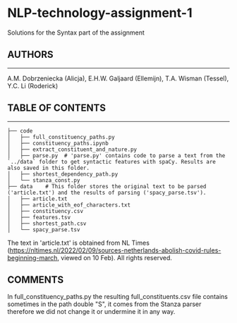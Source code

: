 # NLP-technology-assignment-1
Solutions for the Syntax part of the assignment

## AUTHORS
------------------
A.M. Dobrzeniecka (Alicja), E.H.W. Galjaard (Ellemijn), T.A. Wisman (Tessel), Y.C. Li (Roderick)


## TABLE OF CONTENTS
-------------------
```
├── code 
│   ├── full_constituency_paths.py 
│   ├── constituency_paths.ipynb
│   ├── extract_constituent_and_nature.py
│   ├── parse.py  # 'parse.py' contains code to parse a text from the `../data` folder to get syntactic features with spaCy. Results are also saved in this folder. 
│   ├── shortest_dependency_path.py
│   └── stanza_const.py            
├── data    # This folder stores the original text to be parsed ('article.txt') and the results of parsing ('spacy_parse.tsv').  
│   ├── article.txt   
│   ├── article_with_eof_characters.txt           
│   ├── constituency.csv
│   ├── features.tsv
│   ├── shortest_path.csv
│   └── spacy_parse.tsv
```


The text in 'article.txt' is obtained from NL Times (https://nltimes.nl/2022/02/09/sources-netherlands-abolish-covid-rules-beginning-march, viewed on 10 Feb). All rights reserved.  



## COMMENTS

In full_constituency_paths.py the resulting full_constituents.csv file contains sometimes in the path double "S", it comes from the Stanza parser therefore we did not change it or undermine it in any way. 


